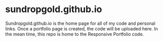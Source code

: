 # sundropgold.github.io

Sundropgold.github.io is the home page for all of my code and personal links. Once a portfolio page is created, the code will be uploaded here. In the mean time, this repo is home to the Responsive Portfolio code. 
